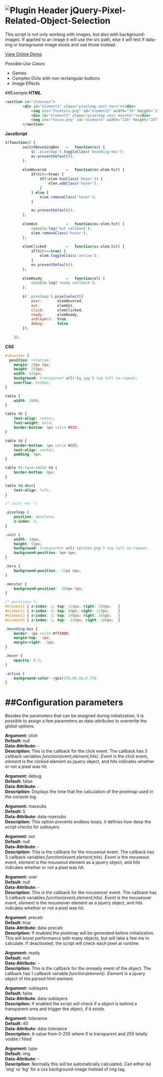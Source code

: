 ![Plugin Header](http://www.cwdev.de/pixelselect/header.png)
jQuery-Pixel-Related-Object-Selection
=====================================

This script is not only working with images, but also with background-images. If applied to an image it will use the src path, else it will test if data-img or background-image exists and use those instead.

[View Online Demo](http://www.cwdev.de/pixelselect/)  

*Possible Use Cases*  

* Games
* Complex GUIs with non rectangular buttons
* Image Effects

##Example
**HTML**
```html
<section id="showcase">
  		<div id="element1" class="pixelmap unit hero"></div>
			<img src="fountain.png" id="element2" width="74" height="116" alt="fountain" class="pixelmap" />
			<div id="element3" class="pixelmap unit monster"></div>
			<img src="house.png" id="element4" width="216" height="287" alt="house" class="pixelmap" data-precalc="false" />
		</section>
```

**JavaScript**
```javascript
$(function() {  	
		switchBoundingBox	=	function(ev) {
			$('.pixelmap').toggleClass('bounding-box');
			ev.preventDefault();
		};
		
		elemHovered			=	function(ev,elem,hit) {
			if(hit==true) {
	        	if(!elem.hasClass('hover')) {
		        	elem.addClass('hover');
	        	}
        	} else {
	        	elem.removeClass('hover');
        	}

			ev.preventDefault();	
		};
		
		elemOut				=	function(ev,elem,hit) {
			console.log('out callback');
			elem.removeClass('hover');	
		};
		
		elemClicked			=	function(ev,elem,hit) {
			if(hit===true) {
				elem.toggleClass('active');
			}
			ev.preventDefault();	
		};
		
		elemReady			=	function(el) {
			console.log('ready callback');
		};
				
		$('.pixelmap').pixelselect({
			over:		elemHovered,
			out:		elemOut,
			click:		elemClicked,
			ready:		elemReady,
			sublayers:	true,
			debug: 		false
		});
		
	});
```

**CSS**
```css
#showcase {
  position: relative;
	margin: 20px 0px;
	height: 250px;
	width: 920px;
	background: transparent url('bg.jpg') top left no-repeat;
	overflow: hidden;
}

table {
	width: 100%;
}

table th {
	text-align: center;
	font-weight: bold;
	border-bottom: 1px solid #333;
}

table td {
	border-bottom: 1px solid #CCC;
	text-align: center;
	padding: 4px;
}

table tr:last-child td {
	border-bottom: 0px;
}

table td.desc{
	text-align: left;
}

/* units etc */

.pixelmap {
	position: absolute;
	z-index: 2;
}

.unit {
	width: 38px;
	height: 52px;
	background: transparent url('sprites.png') top left no-repeat;
	background-position: 0px 0px;
}

.hero {
	background-position: -72px 0px;
}

.monster {
	background-position: -300px 0px;
}

/* positions */
#element1 { z-index: 2; top: 110px; right: 280px;	}
#element2 { z-index: 4; top: 90px; right: 310px;	}
#element3 { z-index: 3; top: 140px; right: 260px;	}
#element4 { z-index: 1; top: -150px; right: 180px;	}

.bounding-box {
	border: 1px solid #ff3800;
	margin-top: -1px;
	margin-right: -1px;
}

.hover {
	opacity: 0.5;
}

.active {
	background-color: rgba(255,66,66,0.75);
}
```

##Configuration parameters
==========================

Besides the parameters that can be assigned during initialization, it is possible to assign a few parameters as data-attributes to overwrite the global options.

**Argument:** 		click	  
**Default:** 		null	  
**Data-Attribute:** 	-	  
**Description:** 	This is the callback for the click event. The callback has 3 callback variables <i>function(event,element,hits)</i>. *Event* is the click event, *element* is the clicked element as jquery object, and *hits* indicates whether or not a pixel was hit.

**Argument:** 		debug  
**Default:**		false  
**Data-Attribute:**	-  
**Description:**	Displays the time that the calculation of the pixelmap used in the console log.

**Argument:**		maxsubs  
**Default:**		5  
**Data-Attribute:**	data-maxsubs  
**Description:**	This option prevents endless loops, it defines how deep the script checks for sublayers  

**Argument:**		out  
**Default:**		null  
**Data-Attribute:**	-  
**Description:**	This is the callback for the mouseout event. The callback has 3 callback variables <i>function(event,element,hits)</i>. *Event* is the mouseout event, *element* is the mouseout element as a jquery object, and *hits* indicates whether or not a pixel was hit.

**Argument:**		over  
**Default:**		null  
**Data-Attribute:**	-  
**Description:**	This is the callback for the mouseover event. The callback has 3 callback variables <i>function(event,element,hits)</i>. *Event* is the mouseover event, *element* is the mouseover element as a jquery object, and *hits* indicates whether or not a pixel was hit.

**Argument:**		precalc  
**Default:**		true  
**Data-Attribute:**	data-precalc  
**Description:**	If enabled the pixelmap will be generated before initialization. This will boost performance with many objects, but will take a few ms to calculate. If deactivated, the script will check each pixel at runtime.

**Argument:**		ready  
**Default:**		null  
**Data-Attribute:**	-  
**Description:**	This is the callback for the onready event of the object. The callback has 1 callback variable <i>function(element)</i>. *Element* is a jquery object of the parsed html element.  

**Argument:**		sublayers  
**Default:**		false  
**Data-Attribute:**	data-sublayers  
**Description:**	If enabled the script will check if a object is behind a transparent area and trigger the object, if it exists.  

**Argument:**		tolerance  
**Default:**		40  
**Data-Attribute:**	data-tolerance  
**Description:**	A value from 0-255 where 0 is transparent and 255 totally visible / filled  

**Argument:**		type  
**Default:**		img  
**Data-Attribute:**	-  
**Description:**	Normally this will be automatically calculated. Can either be 'img' or 'bg' for a css background-image instead of img tag.  
